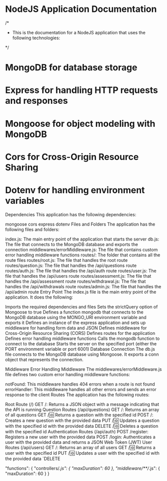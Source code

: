 # NodeJS Application Documentation

/*
* This is the documentation for a NodeJS application that uses the following        technologies:


*/

# MongoDB for database storage
# Express for handling HTTP requests and responses
# Mongoose for object modeling with MongoDB
# Cors for Cross-Origin Resource Sharing
# Dotenv for handling environment variables


Dependencies
This application has the following dependencies:

mongoose
cors
express
dotenv
Files and Folders
The application has the following files and folders:

index.js: The main entry point of the application that starts the server
db.js: The file that connects to the MongoDB database and exports the connection
middlewares/errorMiddleware.js: The file that contains custom error handling middleware functions
routes/: The folder that contains all the route files
routes/root.js: The file that handles the root route
routes/question.js: The file that handles the /api/questions route
routes/auth.js: The file that handles the /api/auth route
routes/user.js: The file that handles the /api/users route
routes/assessment.js: The file that handles the /api/assessment route
routes/withdrawal.js: The file that handles the /api/withdrawals route
routes/admin.js: The file that handles the /api/admin route
Entry Point
The index.js file is the main entry point of the application. It does the following:

Imports the required dependencies and files
Sets the strictQuery option of Mongoose to true
Defines a function mongodb that connects to the MongoDB database using the MONGO_URI environment variable and exports it
Defines an instance of the express application and sets up middleware for handling form data and JSON
Defines middleware for Cross-Origin Resource Sharing (CORS)
Defines routes for the application
Defines error handling middleware functions
Calls the mongodb function to connect to the database
Starts the server on the specified port (either the PORT environment variable or port 6001)
Database Connection
The db.js file connects to the MongoDB database using Mongoose. It exports a conn object that represents the connection.

Middleware
Error Handling Middleware
The middlewares/errorMiddleware.js file defines two custom error handling middleware functions:

notFound: This middleware handles 404 errors when a route is not found
errorHandler: This middleware handles all other errors and sends an error response to the client
Routes
The application has the following routes:

Root Route (/)
GET /: Returns a JSON object with a message indicating that the API is running
Question Routes (/api/questions)
GET /: Returns an array of all questions
GET /:id: Returns a question with the specified id
POST /: Creates a new question with the provided data
PUT /:id: Updates a question with the specified id with the provided data
DELETE /:id: Deletes a question with the specified id
Authentication Routes (/api/auth)
POST /register: Registers a new user with the provided data
POST /login: Authenticates a user with the provided data and returns a JSON Web Token (JWT)
User Routes (/api/users)
GET /: Returns an array of all users
GET /:id: Returns a user with the specified id
PUT /:id: Updates a user with the specified id with the provided data
`DELETE

"functions": {
      "controllers/*.js": {
        "maxDuration": 60
      },
      "middleware/**/*.js": {
        "maxDuration": 60
      }
    }